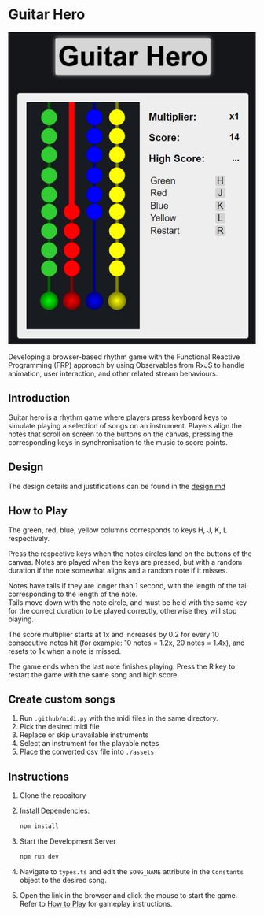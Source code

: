# Guitar Hero

<p align="center">
    <img src="https://raw.githubusercontent.com/OpagueGlass/guitar-hero/main/.github/guitar-hero.png" alt="Guitar Hero Gameplay"/>
</p>

Developing a browser-based rhythm game with the Functional Reactive Programming (FRP) approach by using Observables from
RxJS to handle animation, user interaction, and other related stream behaviours.

## Introduction

Guitar hero is a rhythm game where players press keyboard keys to simulate playing a selection of songs on an
instrument. Players align the notes that scroll on screen to the buttons on the canvas, pressing the corresponding keys
in synchronisation to the music to score points.

## Design

The design details and justifications can be found in the [design.md](https://raw.githubusercontent.com/OpagueGlass/guitar-hero/main/.github/design.md)

## How to Play

The green, red, blue, yellow columns corresponds to keys H, J, K, L respectively.

Press the respective keys when the notes circles land on the buttons of the canvas. Notes are played when the keys are
pressed, but with a random duration if the note somewhat aligns and a random note if it misses.

Notes have tails if they are longer than 1 second, with the length of the tail corresponding to the length of the note.  
Tails move down with the note circle, and must be held with the same key for the correct duration to be played
correctly, otherwise they will stop playing.

The score multiplier starts at 1x and increases by 0.2 for every 10 consecutive notes hit (for example: 10 notes = 1.2x,
20 notes = 1.4x), and resets to 1x when a note is missed.

The game ends when the last note finishes playing. Press the R key to restart the game with the same song and high
score.

## Create custom songs

1. Run `.github/midi.py` with the midi files in the same directory.
2. Pick the desired midi file
3. Replace or skip unavailable instruments
4. Select an instrument for the playable notes
5. Place the converted csv file into `./assets`

## Instructions

1. Clone the repository

2. Install Dependencies:

    ```bash
    npm install
    ```

3. Start the Development Server

    ```bash
    npm run dev
    ```

4. Navigate to `types.ts` and edit the `SONG_NAME` attribute in the `Constants` object to the desired song.

5. Open the link in the browser and click the mouse to start the game. Refer to [How to Play](#How-to-Play) for gameplay
   instructions.
